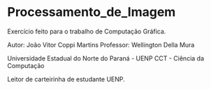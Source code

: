 # Processamento_de_Imagem

Exercício feito para o trabalho de Computação Gráfica.

Autor: João Vitor Coppi Martins
Professor: Wellington Della Mura

Universidade Estadual do Norte do Paraná - UENP
CCT - Ciência da Computação

Leitor de carteirinha de estudante UENP.
